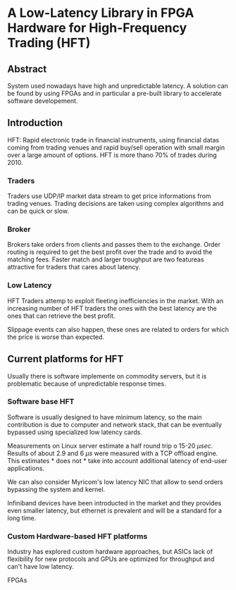 # A Low-Latency Library in FPGA Hardware for High-Frequency Trading (HFT)

## Abstract

System used nowadays have high and unpredictable latency. A solution can be found by using FPGAs and in particular a pre-built library to accelerate software developement.

## Introduction 

HFT: Rapid electronic trade in financial instruments, using financial datas coming from trading venues and rapid buy/sell operation with small margin over a large amount of options. 
HFT is more thano 70% of trades during 2010.

### Traders
Traders use UDP/IP market data stream to get price informations from trading venues. Trading decisions are taken using complex algorithms and can be quick or slow.

### Broker

Brokers take orders from clients and passes them to the exchange. Order routing is required to get the best profit over the trade and to avoid the matching fees. Faster match and larger troughput are two featureas attractive for traders that cares about latency. 

### Low Latency
HFT Traders attemp to exploit fleeting inefficiencies in the market. With an increasing number of HFT traders the ones with the best latency are the ones that can retrieve the best profit. 

Slippage events can also happen, these ones are related to orders for which the price is worse than expected. 

## Current platforms for HFT
Usually there is software implemente on commodity servers, but it is problematic because of unpredictable response times.

### Software base HFT
Software is usually designed to have minimum latency, so the main contribution is due to computer and network stack, that can be eventually bypassed using specialized low latency cards.

Measurements on Linux server estimate a half round trip o 15-20 $\mu sec$. Results of about 2.9 and 6 $\mu s$ were measured with a TCP offload engine. This estimates * does not * take into account additional latency of end-user applications. 

We can also consider Myricom's low latency NIC that allow to send orders bypassing the system and kernel.

Infiniband devices have been introducted in the market and they provides even smaller latency, but ethernet is prevalent and will be a standard for a long time.

### Custom Hardware-based HFT platforms

Industry has explored custom hardware approaches, but ASICs lack of flexibility for new protocols and GPUs are optimized for throughput and can't have low latency.

FPGAs 
